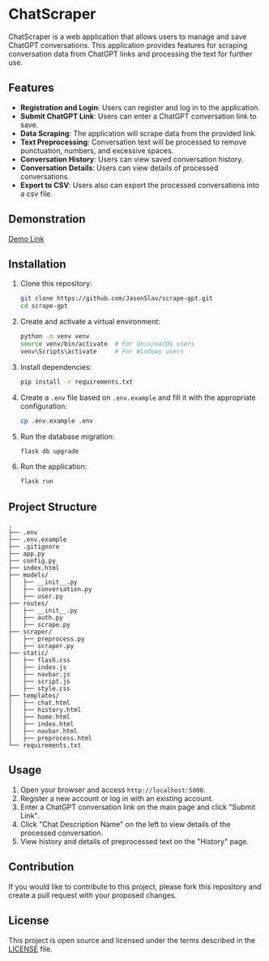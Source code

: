 # ChatScraper

ChatScraper is a web application that allows users to manage and save ChatGPT conversations. This application provides features for scraping conversation data from ChatGPT links and processing the text for further use.

## Features

- **Registration and Login**: Users can register and log in to the application.
- **Submit ChatGPT Link**: Users can enter a ChatGPT conversation link to save.
- **Data Scraping**: The application will scrape data from the provided link.
- **Text Preprocessing**: Conversation text will be processed to remove punctuation, numbers, and excessive spaces.
- **Conversation History**: Users can view saved conversation history.
- **Conversation Details**: Users can view details of processed conversations.
- **Export to CSV**: Users also can export the processed conversations into a csv file.

## Demonstration
[Demo Link](https://drive.google.com/file/d/1bpjwQ4yAxkXqSokcM4bS9xZr7OEAndK3/view?usp=drive_link)

## Installation

1. Clone this repository:

    ```sh
    git clone https://github.com/JasonSlav/scrape-gpt.git
    cd scrape-gpt
    ```

2. Create and activate a virtual environment:

    ```sh
    python -m venv venv
    source venv/bin/activate  # For Unix/macOS users
    venv\Scripts\activate     # For Windows users
    ```

3. Install dependencies:

    ```sh
    pip install -r requirements.txt
    ```

4. Create a `.env` file based on `.env.example` and fill it with the appropriate configuration:

    ```sh
    cp .env.example .env
    ```

5. Run the database migration:

    ```sh
    flask db upgrade
    ```

6. Run the application:

    ```sh
    flask run
    ```

## Project Structure


```
.
├── .env
├── .env.example
├── .gitignore
├── app.py
├── config.py
├── index.html
├── models/
│   ├── __init__.py
│   ├── conversation.py
│   ├── user.py
├── routes/
│   ├── __init__.py
│   ├── auth.py
│   ├── scrape.py
├── scraper/
│   ├── preprocess.py
│   ├── scraper.py
├── static/
│   ├── flash.css
│   ├── index.js
│   ├── navbar.js
│   ├── script.js
│   ├── style.css
├── templates/
│   ├── chat.html
│   ├── history.html
│   ├── home.html
│   ├── index.html
│   ├── navbar.html
│   ├── preprocess.html
└── requirements.txt
```


## Usage

1. Open your browser and access `http://localhost:5000`.
2. Register a new account or log in with an existing account.
3. Enter a ChatGPT conversation link on the main page and click "Submit Link".
4. Click "Chat Description Name" on the left to view details of the processed conversation.
5. View history and details of preprocessed text on the "History" page.

## Contribution

If you would like to contribute to this project, please fork this repository and create a pull request with your proposed changes.

## License

This project is open source and licensed under the terms described in the [LICENSE](LICENSE) file.
